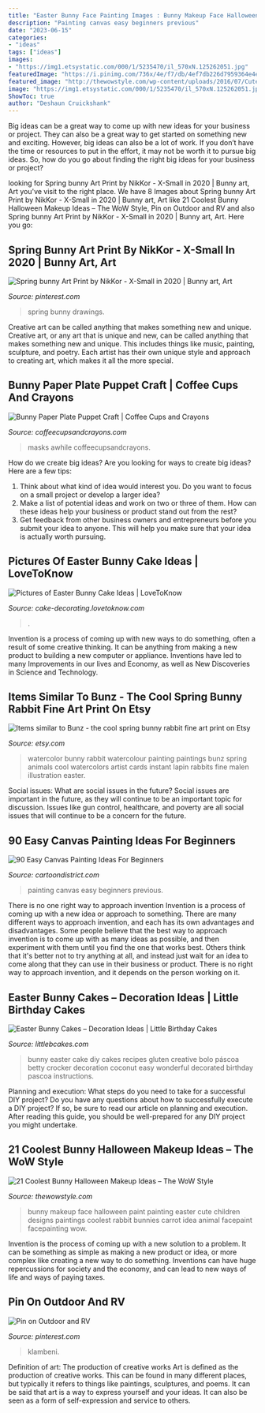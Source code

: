 ```yaml
---
title: "Easter Bunny Face Painting Images : Bunny Makeup Face Halloween Paint Painting Easter Cute Children Designs Paintings Coolest Rabbit Bunnies Carrot Idea Animal Facepaint Facepainting Wow"
description: "Painting canvas easy beginners previous"
date: "2023-06-15"
categories:
- "ideas"
tags: ["ideas"]
images:
- "https://img1.etsystatic.com/000/1/5235470/il_570xN.125262051.jpg"
featuredImage: "https://i.pinimg.com/736x/4e/f7/db/4ef7db226d7959364e4e9d08c77a4c62.jpg"
featured_image: "http://thewowstyle.com/wp-content/uploads/2016/07/Cute-Kids-Bunny-Halloween-makeup.jpg"
image: "https://img1.etsystatic.com/000/1/5235470/il_570xN.125262051.jpg"
ShowToc: true
author: "Deshaun Cruickshank"
---
```



Big ideas can be a great way to come up with new ideas for your business or project. They can also be a great way to get started on something new and exciting. However, big ideas can also be a lot of work. If you don’t have the time or resources to put in the effort, it may not be worth it to pursue big ideas. So, how do you go about finding the right big ideas for your business or project?

	

		
looking for Spring bunny Art Print by NikKor - X-Small in 2020 | Bunny art, Art you've visit to the right place. We have 8 Images about Spring bunny Art Print by NikKor - X-Small in 2020 | Bunny art, Art like 21 Coolest Bunny Halloween Makeup Ideas – The WoW Style, Pin on Outdoor and RV and also Spring bunny Art Print by NikKor - X-Small in 2020 | Bunny art, Art. Here you go:
		
    
## Spring Bunny Art Print By NikKor - X-Small In 2020 | Bunny Art, Art

<img loading=lazy src="https://i.pinimg.com/736x/4e/f7/db/4ef7db226d7959364e4e9d08c77a4c62.jpg" onerror="this.onerror=null;this.src='https://tse2.mm.bing.net/th?id=OIP.iOTbW75NwTUI8sMwHXd9zwHaMK&amp;pid=15.1';" alt="Spring bunny Art Print by NikKor - X-Small in 2020 | Bunny art, Art">

_Source: pinterest.com_

>spring bunny drawings. 

	

Creative art can be called anything that makes something new and unique.
Creative art, or any art that is unique and new, can be called anything that makes something new and unique. This includes things like music, painting, sculpture, and poetry. Each artist has their own unique style and approach to creating art, which makes it all the more special.

    
## Bunny Paper Plate Puppet Craft | Coffee Cups And Crayons

<img loading=lazy src="https://cdn.coffeecupsandcrayons.com/wp-content/uploads/2014/04/Preschool-Paper-Plate-Bunny-Craft-for-Kids.jpg" onerror="this.onerror=null;this.src='https://tse3.mm.bing.net/th?id=OIP.aK-yXp1xHty0_HvLef1lAgHaLH&amp;pid=15.1';" alt="Bunny Paper Plate Puppet Craft | Coffee Cups and Crayons">

_Source: coffeecupsandcrayons.com_

>masks awhile coffeecupsandcrayons. 

	

How do we create big ideas?
Are you looking for ways to create big ideas? Here are a few tips:
1. Think about what kind of idea would interest you. Do you want to focus on a small project or develop a larger idea?
2. Make a list of potential ideas and work on two or three of them. How can these ideas help your business or product stand out from the rest?
3. Get feedback from other business owners and entrepreneurs before you submit your idea to anyone. This will help you make sure that your idea is actually worth pursuing.

    
## Pictures Of Easter Bunny Cake Ideas | LoveToKnow

<img loading=lazy src="https://cf.ltkcdn.net/cake-decorating/images/slide/112726-566x848-White_Bunny_Vertical.jpg" onerror="this.onerror=null;this.src='https://tse2.mm.bing.net/th?id=OIP.lPuqjKTp7Bmr6v9_bwMHLQHaLG&amp;pid=15.1';" alt="Pictures of Easter Bunny Cake Ideas | LoveToKnow">

_Source: cake-decorating.lovetoknow.com_

>. 

	

Invention is a process of coming up with new ways to do something, often a result of some creative thinking. It can be anything from making a new product to building a new computer or appliance. Inventions have led to many Improvements in our lives and Economy, as well as New Discoveries in Science and Technology.

    
## Items Similar To Bunz - The Cool Spring Bunny Rabbit Fine Art Print On Etsy

<img loading=lazy src="https://img1.etsystatic.com/000/1/5235470/il_570xN.125262051.jpg" onerror="this.onerror=null;this.src='https://tse2.mm.bing.net/th?id=OIP.bsd8PS64ovOaJTn52CSagwHaKm&amp;pid=15.1';" alt="Items similar to Bunz - the cool spring bunny rabbit fine art print on Etsy">

_Source: etsy.com_

>watercolor bunny rabbit watercolour painting paintings bunz spring animals cool watercolors artist cards instant lapin rabbits fine malen illustration easter. 

	

Social issues: What are social issues in the future?
Social issues are important in the future, as they will continue to be an important topic for discussion. Issues like gun control, healthcare, and poverty are all social issues that will continue to be a concern for the future.

    
## 90 Easy Canvas Painting Ideas For Beginners

<img loading=lazy src="http://www.cartoondistrict.com/wp-content/uploads/2017/06/Easy-Canvas-Painting-Ideas-For-Beginners1-1.jpg" onerror="this.onerror=null;this.src='https://tse3.mm.bing.net/th?id=OIP.vEjYZSY2cJ0c_Kt60paN2wHaKs&amp;pid=15.1';" alt="90 Easy Canvas Painting Ideas For Beginners">

_Source: cartoondistrict.com_

>painting canvas easy beginners previous. 

	

There is no one right way to approach invention
Invention is a process of coming up with a new idea or approach to something. There are many different ways to approach invention, and each has its own advantages and disadvantages. Some people believe that the best way to approach invention is to come up with as many ideas as possible, and then experiment with them until you find the one that works best. Others think that it's better not to try anything at all, and instead just wait for an idea to come along that they can use in their business or product. There is no right way to approach invention, and it depends on the person working on it.

    
## Easter Bunny Cakes – Decoration Ideas | Little Birthday Cakes

<img loading=lazy src="http://www.littlebcakes.com/wp-content/uploads/2013/08/Easter-Bunny-Cake-Design.jpg" onerror="this.onerror=null;this.src='https://tse1.mm.bing.net/th?id=OIP.CQAxi2fZFuK9_tcGBe4ZeQHaLU&amp;pid=15.1';" alt="Easter Bunny Cakes – Decoration Ideas | Little Birthday Cakes">

_Source: littlebcakes.com_

>bunny easter cake diy cakes recipes gluten creative bolo páscoa betty crocker decoration coconut easy wonderful decorated birthday pascoa instructions. 

	

Planning and execution: What steps do you need to take for a successful DIY project?
Do you have any questions about how to successfully execute a DIY project? If so, be sure to read our article on planning and execution. After reading this guide, you should be well-prepared for any DIY project you might undertake.

    
## 21 Coolest Bunny Halloween Makeup Ideas – The WoW Style

<img loading=lazy src="http://thewowstyle.com/wp-content/uploads/2016/07/Cute-Kids-Bunny-Halloween-makeup.jpg" onerror="this.onerror=null;this.src='https://tse4.mm.bing.net/th?id=OIP.4IxNT-Fu-BmT6MucneiIogHaLI&amp;pid=15.1';" alt="21 Coolest Bunny Halloween Makeup Ideas – The WoW Style">

_Source: thewowstyle.com_

>bunny makeup face halloween paint painting easter cute children designs paintings coolest rabbit bunnies carrot idea animal facepaint facepainting wow. 

	

Invention is the process of coming up with a new solution to a problem. It can be something as simple as making a new product or idea, or more complex like creating a new way to do something. Inventions can have huge repercussions for society and the economy, and can lead to new ways of life and ways of paying taxes.

    
## Pin On Outdoor And RV

<img loading=lazy src="https://i.pinimg.com/736x/31/3d/ff/313dff298551a250681d14fe849bf556.jpg" onerror="this.onerror=null;this.src='https://tse1.mm.bing.net/th?id=OIP.w0mzQCR2Ixfir_yj5ZUJegHaLG&amp;pid=15.1';" alt="Pin on Outdoor and RV">

_Source: pinterest.com_

>klambeni. 

	

Definition of art: The production of creative works
Art is defined as the production of creative works. This can be found in many different places, but typically it refers to things like paintings, sculptures, and poems. It can be said that art is a way to express yourself and your ideas. It can also be seen as a form of self-expression and service to others.


